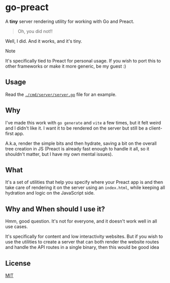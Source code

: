# go-preact

A **tiny** server rendering utility for working with Go and Preact.

> Oh, you did not!!

Well, I did. And it works, and it's tiny.

> [!NOTE]
> It's specifically tied to Preact for personal usage. If you wish to
> port this to other frameworks or make it more generic, be my guest :)

## Usage

Read the [`./cmd/server/server.go`](/cmd/server/server.go) file for an example.

## Why

I've made this work with `go generate` and `vite` a few times, but it felt weird
and I didn't like it. I want it to be rendered on the server but still be a
client-first app.

A.k.a, render the simple bits and then hydrate, saving a bit on the overall tree
creation in JS (Preact is already fast enough to handle it all, so it shouldn't
matter, but I have my own mental issues).

## What

It's a set of utilities that help you specify where your Preact app is and then
take care of rendering it on the server using an `index.html`, while keeping all
hydration and logic on the JavaScript side.

## Why and When should I use it?

Hmm, good question. It's not for everyone, and it doesn't work well in all use
cases.

It's specifically for content and low interactivity websites. But if you wish to
use the utilities to create a server that can both render the website routes and
handle the API routes in a single binary, then this would be good idea

## License

[MIT](/LICENSE)
